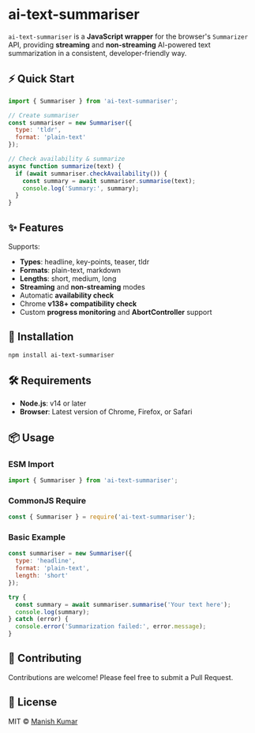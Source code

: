 # ai-text-summariser

`ai-text-summariser` is a **JavaScript wrapper** for the browser's `Summarizer` API, providing **streaming** and **non-streaming** AI-powered text summarization in a consistent, developer-friendly way.

## ⚡ Quick Start

```javascript
import { Summariser } from 'ai-text-summariser';

// Create summariser
const summariser = new Summariser({
  type: 'tldr',
  format: 'plain-text'
});

// Check availability & summarize
async function summarize(text) {
  if (await summariser.checkAvailability()) {
    const summary = await summariser.summarise(text);
    console.log('Summary:', summary);
  }
}
```

## ✨ Features

Supports:
- **Types**: headline, key-points, teaser, tldr
- **Formats**: plain-text, markdown
- **Lengths**: short, medium, long
- **Streaming** and **non-streaming** modes
- Automatic **availability check**
- Chrome **v138+ compatibility check**
- Custom **progress monitoring** and **AbortController** support

## 🚀 Installation

```bash
npm install ai-text-summariser
```

## 🛠 Requirements

- **Node.js**: v14 or later
- **Browser**: Latest version of Chrome, Firefox, or Safari

## 📦 Usage

### ESM Import
```javascript
import { Summariser } from 'ai-text-summariser';
```

### CommonJS Require
```javascript
const { Summariser } = require('ai-text-summariser');
```

### Basic Example
```javascript
const summariser = new Summariser({
  type: 'headline',
  format: 'plain-text',
  length: 'short'
});

try {
  const summary = await summariser.summarise('Your text here');
  console.log(summary);
} catch (error) {
  console.error('Summarization failed:', error.message);
}
```

## 🤝 Contributing

Contributions are welcome! Please feel free to submit a Pull Request.

## 📄 License

MIT © [Manish Kumar](https://github.com/manishkumar212111)
